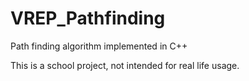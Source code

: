 # VREP_Pathfinding
Path finding algorithm implemented in C++

This is a school project, not intended for real life usage.
